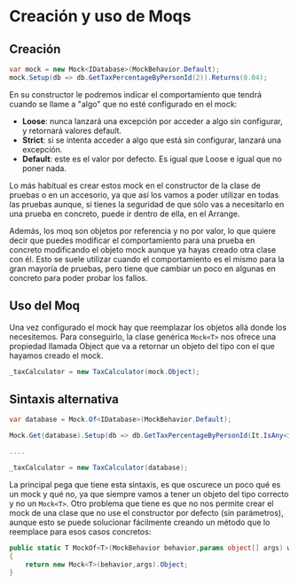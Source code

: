 # Creación y uso de Moqs

## Creación

```cs
var mock = new Mock<IDatabase>(MockBehavior.Default);
mock.Setup(db => db.GetTaxPercentageByPersonId(2)).Returns(0.04);

```

En su constructor le podremos indicar el comportamiento que tendrá cuando se llame a "algo" que no esté configurado en el mock:

- **Loose**: nunca lanzará una excepción por acceder a algo sin configurar, y retornará valores default.
- **Strict**: si se intenta acceder a algo que está sin configurar, lanzará una excepción.
- **Default**: este es el valor por defecto. Es igual que Loose e igual que no poner nada.

Lo más habitual es crear estos mock en el constructor de la clase de pruebas o en un accesorio, ya que así los vamos a poder utilizar en todas las pruebas aunque, si tienes la seguridad de que sólo vas a necesitarlo en una prueba en concreto, puede ir dentro de ella, en el Arrange.

Además, los moq son objetos por referencia y no por valor, lo que quiere decir que puedes modificar el comportamiento para una prueba en concreto modificando el objeto mock aunque ya hayas creado otra clase con él. Esto se suele utilizar cuando el comportamiento es el mismo para la gran mayoría de pruebas, pero tiene que cambiar un poco en algunas en concreto para poder probar los fallos.

## Uso del Moq

Una vez configurado el mock hay que reemplazar los objetos allá donde los necesitemos. Para conseguirlo, la clase genérica `Mock<T>` nos ofrece una propiedad llamada Object que va a retornar un objeto del tipo con el que hayamos creado el mock.

```cs
_taxCalculator = new TaxCalculator(mock.Object);
```

## Sintaxis alternativa

```cs
var database = Mock.Of<IDatabase>(MockBehavior.Default);

Mock.Get(database).Setup(db => db.GetTaxPercentageByPersonId(It.IsAny<int>())).Returns(0.18);

....

_taxCalculator = new TaxCalculator(database);
```

La principal pega que tiene esta sintaxis, es que oscurece un poco qué es un mock y qué no, ya que siempre vamos a tener un objeto del tipo correcto y no un `Mock<T>`.
Otro problema que tiene es que no nos permite crear el mock de una clase que no use el constructor por defecto (sin parámetros), aunque esto se puede solucionar fácilmente creando un método que lo reemplace para esos casos concretos:

```cs
public static T MockOf<T>(MockBehavior behavior,params object[] args) where T : class
{
    return new Mock<T>(behavior,args).Object;
}
```
